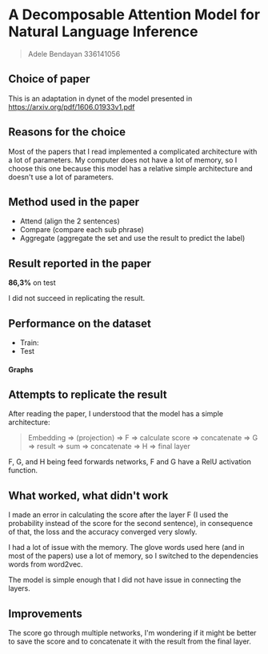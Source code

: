 # A Decomposable Attention Model for Natural Language Inference
> Adele Bendayan 336141056

## Choice of paper
This is an adaptation in dynet of the model presented in https://arxiv.org/pdf/1606.01933v1.pdf

## Reasons for the choice
Most of the papers that I read implemented a complicated architecture with a lot of parameters. My computer does not have a lot of memory, so I choose this one because this model has a relative simple architecture and doesn't use a lot of parameters.

## Method used in the paper
* Attend (align the 2 sentences)
* Compare (compare each sub phrase)
* Aggregate (aggregate the set and use the result to predict the label)

## Result reported in the paper
**86,3%** on test

I did not succeed in replicating the result.

## Performance on the dataset
* Train:
* Test

#### Graphs

## Attempts to replicate the result
After reading the paper, I understood that the model has a simple architecture:
>Embedding => (projection) => F => calculate score => concatenate => G => result => sum => concatenate => H => final layer

F, G, and H being feed forwards networks, F and G have a RelU activation function.

## What worked, what didn't work
I made an error in calculating the score after the layer F (I used the probability instead of the score for the second sentence), in consequence of that, the loss and the accuracy converged very slowly.

I had a lot of issue with the memory. The glove words used here (and in most of the papers) use a lot of memory, so I switched to the dependencies words from word2vec.

The model is simple enough that I did not have issue in connecting the layers.

## Improvements
The score go through multiple networks, I'm wondering if it might be better to save the score and to concatenate it with the result from the final layer.
